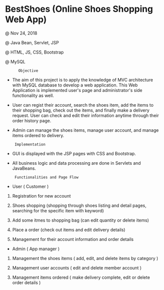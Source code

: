 # BestShoes (Online Shoes Shopping Web App)

@ Nov 24, 2018

@ Java Bean, Servlet, JSP

@ HTML, JS, CSS, Bootstrap

@ MySQL


          Objective

- The aim of this project is to apply the knowledge of MVC architecture with MySQL database to develop a web application.
This Web Application is implemented user's page and administrator's side functionality as well.

- User can regist their account, search the shoes item, add the items to their shopping bag, check out the items, and finally make a delivery request. User can check and edit their information anytime through their order history page. 

- Admin can manage the shoes items, manage user account, and manage items ordered to delivery.


       Implementation 

- GUI is displayed with the JSP pages with CSS and Bootstrap.

- All business logic and data processing are done in Servlets and JavaBeans.

    
       Functionalities and Page Flow

- User ( Customer ) 
 
1. Registration for new account

2. Shoes shopping (shopping through shoes listing and detail pages, searching for the specific item with keyword) 

3. Add some itmes to shopping bag (can edit quantity or delete items) 

4. Place a order (check out items and edit delivery details)

4. Management for their account information and order details


- Admin ( App manager )
 
1. Management the shoes items ( add, edit, and delete items by category )

2. Management user accounts ( edit and delete member account )

3. Management items ordered ( make delivery complete, edit or delete order details )
